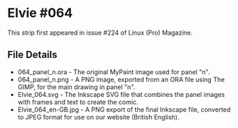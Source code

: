 Elvie #064
==========
This strip first appeared in issue #224 of Linux (Pro) Magazine.


File Details
------------
* 064_panel_n.ora     - The original MyPaint image used for panel "n".
* 064_panel_n.png     - A PNG image, exported from an ORA file using The GIMP, for the main drawing in panel "n".
* Elvie_064.svg       - The Inkscape SVG file that combines the panel images with frames and text to create the comic.
* Elvie_064_en-GB.jpg - A PNG export of the final Inkscape file, converted to JPEG format for use on our website (British English).


